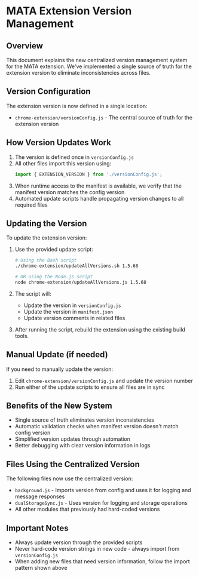 # MATA Extension Version Management

## Overview

This document explains the new centralized version management system for the MATA extension. We've implemented a single source of truth for the extension version to eliminate inconsistencies across files.

## Version Configuration

The extension version is now defined in a single location:

- `chrome-extension/versionConfig.js` - The central source of truth for the extension version

## How Version Updates Work

1. The version is defined once in `versionConfig.js`
2. All other files import this version using:
   ```javascript
   import { EXTENSION_VERSION } from './versionConfig.js';
   ```
3. When runtime access to the manifest is available, we verify that the manifest version matches the config version
4. Automated update scripts handle propagating version changes to all required files

## Updating the Version

To update the extension version:

1. Use the provided update script:
   ```bash
   # Using the Bash script
   ./chrome-extension/updateAllVersions.sh 1.5.68
   
   # OR using the Node.js script
   node chrome-extension/updateAllVersions.js 1.5.68
   ```

2. The script will:
   - Update the version in `versionConfig.js`
   - Update the version in `manifest.json`
   - Update version comments in related files

3. After running the script, rebuild the extension using the existing build tools.

## Manual Update (if needed)

If you need to manually update the version:

1. Edit `chrome-extension/versionConfig.js` and update the version number
2. Run either of the update scripts to ensure all files are in sync

## Benefits of the New System

- Single source of truth eliminates version inconsistencies
- Automatic validation checks when manifest version doesn't match config version
- Simplified version updates through automation
- Better debugging with clear version information in logs

## Files Using the Centralized Version

The following files now use the centralized version:

- `background.js` - Imports version from config and uses it for logging and message responses
- `dualStorageSync.js` - Uses version for logging and storage operations
- All other modules that previously had hard-coded versions

## Important Notes

- Always update version through the provided scripts
- Never hard-code version strings in new code - always import from `versionConfig.js`
- When adding new files that need version information, follow the import pattern shown above